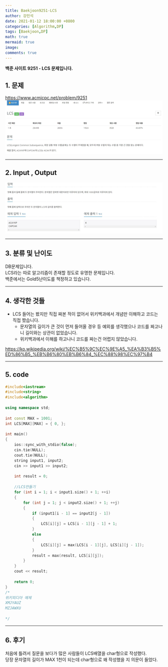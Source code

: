 ```yaml
---
title: Baekjoon9251-LCS
author: 강민석
date: 2021-01-12 18:00:00 +0800
categories: [Algorithm,DP]
tags: [Baekjoon,DP]
math: true
mermaid: true
image: 
comments: true
---
```


**백준 사이트 9251 - LCS 문제입니다.**

## 1. 문제
<https://www.acmicpc.net/problem/9251>
![](/assets/img/sample/Baekjoon/9251/Problem.JPG)

-----  

## 2. Input , Output
![](/assets/img/sample/Baekjoon/9251/input.JPG)

-----  

## 3. 분류 및 난이도

DB문제입니다.  
LCS라는 따로 알고리즘이 존재할 정도로 유명한 문제입니다.  
백준에서는 Gold5난이도를 책정하고 있습니다. 

-----  

## 4. 생각한 것들

- LCS 들어는 봤지만 직접 짜본 적이 없어서 위키백과에서 개념만 이해하고 코드는 직접 짰습니다.
    + 문자열의 길이가 큰 것이 먼저 들어올 경우 등 예외를 생각했으나 코드를 짜고나니 길이와는 상관이 없었습니다.
    + 위키백과에서 이해를 하고나니 코드를 짜는건 어렵지 않았습니다.

<https://ko.wikipedia.org/wiki/%EC%B5%9C%EC%9E%A5_%EA%B3%B5%ED%86%B5_%EB%B6%80%EB%B6%84_%EC%88%98%EC%97%B4>  

-----  

## 5. code

```c++
#include<iostream>
#include<string>
#include<algorithm>

using namespace std;

int const MAX = 1001;
int LCS[MAX][MAX] = { 0, };

int main()
{
	ios::sync_with_stdio(false);
	cin.tie(NULL);
	cout.tie(NULL);
	string input1, input2;
	cin >> input1 >> input2;

	int result = 0;

	//LCS만들기
	for (int i = 1; i < input1.size() + 1; ++i)
	{
		for (int j = 1; j < input2.size() + 1; ++j)
		{
			if (input1[i - 1] == input2[j - 1])
			{
				LCS[i][j] = LCS[i - 1][j - 1] + 1;
			}
			else
			{
				LCS[i][j] = max(LCS[i - 1][j], LCS[i][j - 1]);
			}
			result = max(result, LCS[i][j]);
		}
	}
	cout << result;

	return 0;
}
/*
위키피디아 예제
XMJYAUZ
MZJAWXU

*/
```
-----

## 6. 후기
처음에 틀려서 질문을 보다가 많은 사람들이 LCS배열을 char형으로 작성했다.  
당장 문자열의 길이가 MAX 1천이 되는데 char형으로 왜 작성했을 지 의문이 들었다.  





 